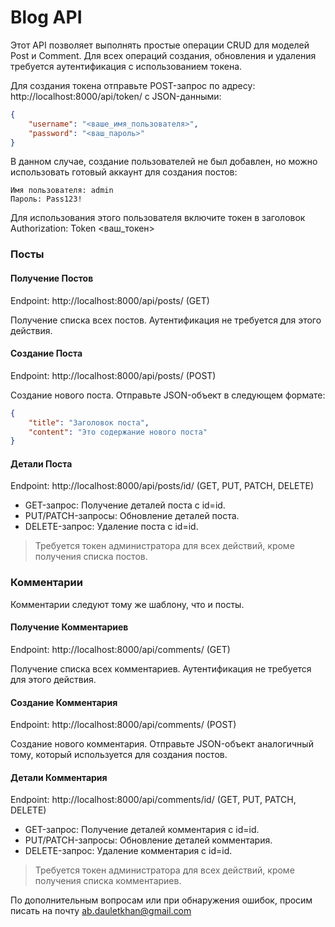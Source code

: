 # Blog API

Этот API позволяет выполнять простые операции CRUD для моделей Post и Comment. Для всех операций создания, обновления и удаления требуется аутентификация с использованием токена.

Для создания токена отправьте POST-запрос по адресу:
http://localhost:8000/api/token/
с JSON-данными:
```json
{
	"username": "<ваше_имя_пользователя>",
	"password": "<ваш_пароль>"
}
```

В данном случае, создание пользователей не был добавлен, но можно использовать готовый аккаунт для создания постов:
```
Имя пользователя: admin
Пароль: Pass123!
```
Для использования этого пользователя включите токен в заголовок Authorization: Token <ваш_токен>

### Посты
#### Получение Постов
Endpoint: http://localhost:8000/api/posts/ (GET)

Получение списка всех постов. Аутентификация не требуется для этого действия.

#### Создание Поста
Endpoint: http://localhost:8000/api/posts/ (POST)

Создание нового поста. Отправьте JSON-объект в следующем формате:
```json
{
	"title": "Заголовок поста",
	"content": "Это содержание нового поста"
}
```

#### Детали Поста
Endpoint: http://localhost:8000/api/posts/id/ (GET, PUT, PATCH, DELETE)

- GET-запрос: Получение деталей поста с id=id.
- PUT/PATCH-запросы: Обновление деталей поста.
- DELETE-запрос: Удаление поста с id=id.
> Требуется токен администратора для всех действий, кроме получения списка постов.

### Комментарии
Комментарии следуют тому же шаблону, что и посты.

#### Получение Комментариев
Endpoint: http://localhost:8000/api/comments/ (GET)

Получение списка всех комментариев. Аутентификация не требуется для этого действия.

#### Создание Комментария
Endpoint: http://localhost:8000/api/comments/ (POST)

Создание нового комментария. Отправьте JSON-объект аналогичный тому, который используется для создания постов.

#### Детали Комментария
Endpoint: http://localhost:8000/api/comments/id/ (GET, PUT, PATCH, DELETE)

- GET-запрос: Получение деталей комментария с id=id.
- PUT/PATCH-запросы: Обновление деталей комментария.
- DELETE-запрос: Удаление комментария с id=id.
> Требуется токен администратора для всех действий, кроме получения списка комментариев.

По дополнительным вопросам или при обнаружения ошибок, просим писать на почту ab.dauletkhan@gmail.com
